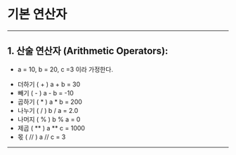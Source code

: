 # 기본 연산자 
--------------------------------------------------------
## 1. 산술 연산자 (Arithmetic Operators):
* a = 10, b = 20, c =3 이라 가정한다.

- 더하기 ( + )   a + b = 30  
- 빼기   ( - )   a - b = -10  
- 곱하기 ( * )   a * b = 200  
- 나누기 ( / )   b / a = 2.0  
- 나머지 ( % )   b % a = 0  
- 제곱  ( ** )   a ** c = 1000  
- 몫    ( // )   a // c = 3
--------------------------------------------------------
